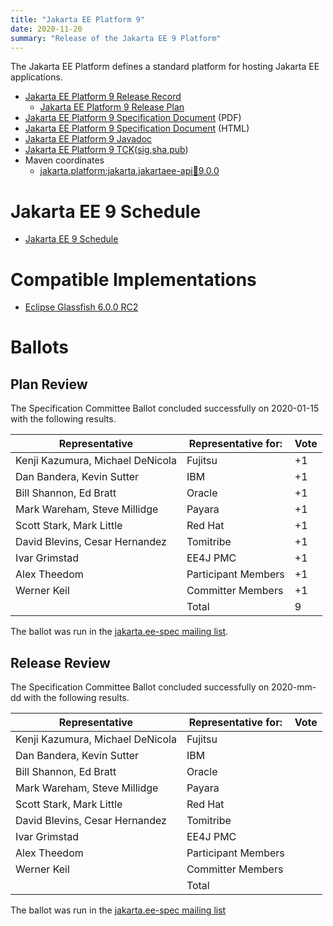 ```yaml
---
title: "Jakarta EE Platform 9"
date: 2020-11-20
summary: "Release of the Jakarta EE 9 Platform"
---
```

The Jakarta EE Platform defines a standard platform for hosting Jakarta EE applications.

* [Jakarta EE Platform 9 Release Record](https://projects.eclipse.org/projects/ee4j.jakartaee-platform/releases/9)
  * [Jakarta EE Platform 9 Release Plan](https://eclipse-ee4j.github.io/jakartaee-platform/jakartaee9/JakartaEE9ReleasePlan)
* [Jakarta EE Platform 9 Specification Document](./jakarta-platform-spec-9.pdf) (PDF)
* [Jakarta EE Platform 9 Specification Document](./jakarta-platform-spec-9.html) (HTML)
* [Jakarta EE Platform 9 Javadoc](./apidocs)
* [Jakarta EE Platform 9 TCK](https://download.eclipse.org/jakartaee/platform/9/jakarta-jakartaeetck-9.0.0.zip)([sig](https://download.eclipse.org/jakartaee/platform/9/jakarta-jakartaeetck-9.0.0.zip.sig),[sha](https://download.eclipse.org/jakartaee/platform/9/jakarta-jakartaeetck-9.0.0.zip.sha256),[pub](https://raw.githubusercontent.com/jakartaee/specification-committee/master/jakartaee-spec-committee.pub))
* Maven coordinates
  * [jakarta.platform:jakarta.jakartaee-api:jar:9.0.0](https://search.maven.org/artifact/jakarta.platform/jakarta.jakartaee-api/9.0.0/jar)

# Jakarta EE 9 Schedule
* [Jakarta EE 9 Schedule](https://eclipse-ee4j.github.io/jakartaee-platform/jakartaee9/JakartaEE9#jakarta-ee-9-schedule)

# Compatible Implementations
* [Eclipse Glassfish 6.0.0 RC2](https://www.eclipse.org/downloads/download.php?file=/ee4j/glassfish/glassfish-6.0.0-RC2.zip)

# Ballots

## Plan Review

The Specification Committee Ballot concluded successfully on 2020-01-15 with the following results.

| Representative                                 | Representative for: | Vote |
|------------------------------------------------|---------------------|------|
| Kenji Kazumura, Michael DeNicola               | Fujitsu             | +1   |
| Dan Bandera, Kevin Sutter                      | IBM                 | +1   |
| Bill Shannon, Ed Bratt                         | Oracle              | +1   |
| Mark Wareham, Steve Millidge                   | Payara              | +1   |
| Scott Stark, Mark Little                       | Red Hat             | +1   |
| David Blevins, Cesar Hernandez                 | Tomitribe           | +1   |
| Ivar Grimstad                                  | EE4J PMC            | +1   |
| Alex Theedom                                   | Participant Members | +1   |
| Werner Keil                                    | Committer Members   | +1   |
|                                                | Total               |  9   |

The ballot was run in the [jakarta.ee-spec mailing list](https://www.eclipse.org/lists/jakarta.ee-spec/msg00574.html).

## Release Review

The Specification Committee Ballot concluded successfully on 2020-mm-dd with the following results.

| Representative                                 | Representative for: | Vote |
|------------------------------------------------|---------------------|------|
| Kenji Kazumura, Michael DeNicola               | Fujitsu             |      |
| Dan Bandera, Kevin Sutter                      | IBM                 |      |
| Bill Shannon, Ed Bratt                         | Oracle              |      |
| Mark Wareham, Steve Millidge                   | Payara              |      |
| Scott Stark, Mark Little                       | Red Hat             |      |
| David Blevins, Cesar Hernandez                 | Tomitribe           |      |
| Ivar Grimstad                                  | EE4J PMC            |      |
| Alex Theedom                                   | Participant Members |      |
| Werner Keil                                    | Committer Members   |      |
|                                                | Total               |      |

The ballot was run in the [jakarta.ee-spec mailing list]()
